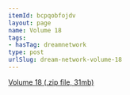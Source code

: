 ```yaml
---
itemId: bcpqobfojdv
layout: page
name: Volume 18
tags:
- hasTag: dreamnetwork
type: post
urlSlug: dream-network-volume-18
---
```

<a href="../files/Volume_18.zip" download>Volume 18 (.zip file, 31mb)</a>